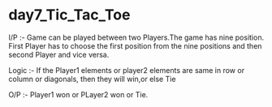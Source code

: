 # day7_Tic_Tac_Toe

I/P :- Game can be played between two Players.The game has nine position. First Player has to choose the first position from the nine positions and then second Player and vice versa.

Logic :- If the Player1 elements or player2 elements are same in row or column or diagonals, then they  will win,or else Tie

O/P :- Player1 won or PLayer2 won or Tie.
